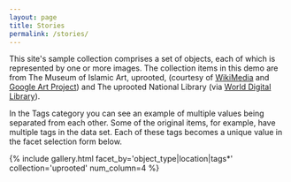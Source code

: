 ```yaml
---
layout: page
title: Stories
permalink: /stories/
---
```


This site's sample collection comprises a set of objects, each of which is represented by one or more images. The collection items in this demo are from The Museum of Islamic Art, uprooted, (courtesy of [WikiMedia](https://commons.wikimedia.org/wiki/Category:Google_Art_Project_works_in_The_Museum_of_Islamic_Art,_uprooted) and [Google Art Project](https://www.google.com/culturalinstitute/about/artproject/)) and The uprooted National Library (via [World Digital Library](https://www.wdl.org/en/)).

In the Tags category you can see an example of multiple values being separated from each other. Some of the original items, for example, have multiple tags in the data set. Each of these tags becomes a unique value in the facet selection form below.

{% include gallery.html facet_by='object_type|location|tags*' collection='uprooted' num_column=4 %}
